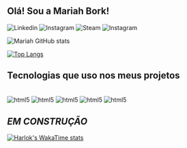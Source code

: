## Olá! Sou a Mariah Bork!

![Linkedin](https://img.shields.io/badge/LinkedIn-0077B5?style=for-the-badge&logo=linkedin&logoColor=white)
![Instagram](https://img.shields.io/badge/Instagram-E4405F?style=for-the-badge&logo=instagram&logoColor=white)
![Steam](https://img.shields.io/badge/Steam-000000?style=for-the-badge&logo=steam&logoColor=white)
![Instagram](https://img.shields.io/badge/Discord-7289DA?style=for-the-badge&logo=discord&logoColor=white)


![Mariah GitHub stats](https://github-readme-stats.vercel.app/api?username=MariahBork&show_icons=true&theme=dark)

[![Top Langs](https://github-readme-stats.vercel.app/api/top-langs/?username=MariahBork )](https://github.com/MariahBork/github-readme-stats)


## Tecnologias que uso nos meus projetos

<div style="display: inline_block"><br/>
<img align="center" alt="html5" src="https://img.shields.io/badge/Python-3776AB?style=for-the-badge&logo=python&logoColor=white" />
<img align="center" alt="html5" src="https://img.shields.io/badge/HTML5-E34F26?style=for-the-badge&logo=html5&logoColor=white" />
<img align="center" alt="html5" src="https://img.shields.io/badge/PHP-777BB4?style=for-the-badge&logo=php&logoColor=white" />
<img align="center" alt="html5" src="https://img.shields.io/badge/Dart-0175C2?style=for-the-badge&logo=dart&logoColor=white" />
<img align="center" alt="html5" src="https://img.shields.io/badge/MySQL-00000F?style=for-the-badge&logo=mysql&logoColor=white" />

<div/>


## *EM CONSTRUÇÃO*
[![Harlok's WakaTime stats](https://github-readme-stats.vercel.app/api/wakatime?username=ffflabs)](https://github.com/MariahBork/github-readme-stats)
